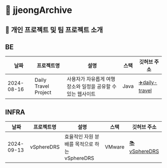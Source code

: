 # 🤍 jjeongArchive

## 🙌 개인 프로젝트 및 팀 프로젝트 소개

## BE
| 날짜       | 프로젝트명         | 설명                            | 스택                   | 깃허브 주소                                      |
|------------|----------------------|---------------------------------|------------------------|------------------------------------------------|
| 2024-08-16 | Daily Travel Project  | 사용자가 자유롭게 여행 장소와 일정을 공유할 수 있는 웹사이트        | Java | [:airplane:daily-travel](https://github.com/WooriFisa3-TeamOrg/daily-travel) |


## INFRA
| 날짜       | 프로젝트명         | 설명                            | 스택                   | 깃허브 주소                                      |
|------------|----------------------|---------------------------------|------------------------|------------------------------------------------|
| 2024-09-13 | vSphereDRS  | 효율적인 자원 분배를 목적으로 하는 vSphereDRS        | VMware | [:books:vSphereDRS](https://github.com/WooriFISA-VMware/vSphereDRS) |
